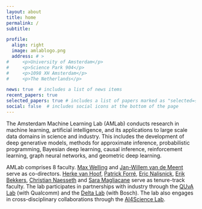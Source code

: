 ```yaml
---
layout: about
title: home
permalink: /
subtitle: 

profile:
  align: right
  image: amlablogo.png
  address: # >
#     <p>University of Amsterdam</p>
#     <p>Science Park 904</p>
#     <p>1098 XH Amsterdam</p>
#     <p>The Netherlands</p>

news: true  # includes a list of news items
recent_papers: true
selected_papers: true # includes a list of papers marked as "selected={true}"
social: false  # includes social icons at the bottom of the page
---
```


The Amsterdam Machine Learning Lab (AMLab) conducts research in machine learning, artificial intelligence, and its applications to large scale data domains in science and industry. This includes the development of deep generative models, methods for approximate inference, probabilistic programming, Bayesian deep learning, causal inference, reinforcement learning, graph neural networks, and geometric deep learning. 

AMLab comprises 8 faculty. [Max Welling](https://staff.fnwi.uva.nl/m.welling/) and [Jan-Willem van de Meent](https://jwvdm.github.io/) serve as co-directors. [Herke van Hoof](https://staff.fnwi.uva.nl/h.c.vanhoof/homepage/), [Patrick Forré](), [Eric Nalisnick](https://enalisnick.github.io), [Erik Bekkers](https://erikbekkers.bitbucket.io/), [Christian Naesseth](https://naesseth.github.io/) and [Sara Magliacane](https://maglia.github.io) serve as tenure-track faculty. The lab participates in partnerships with industry through the [QUvA Lab](https://ivi.fnwi.uva.nl/quva/) (with Qualcomm) and the [Delta Lab](https://ivi.fnwi.uva.nl/uvaboschdeltalab/) (with Bosch). The lab also engages in cross-disciplinary collaborations through the [AI4Science Lab](https://ai4science-amsterdam.github.io/). 

